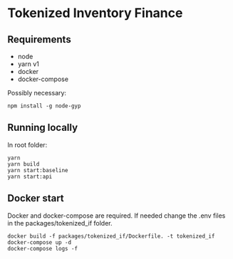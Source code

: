 # Tokenized Inventory Finance

## Requirements

- node
- yarn v1
- docker
- docker-compose

Possibly necessary:

```
npm install -g node-gyp
```

## Running locally

In root folder:

```
yarn
yarn build
yarn start:baseline
yarn start:api
```

## Docker start
Docker and docker-compose are required. If needed change the .env files in the packages/tokenized_if folder.
```
docker build -f packages/tokenized_if/Dockerfile. -t tokenized_if
docker-compose up -d
docker-compose logs -f
```